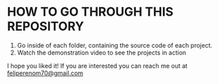 # HOW TO GO THROUGH THIS REPOSITORY

1. Go inside of each folder, containing the source code of each project.
2. Watch the demonstration video to see the projects in action

I hope you liked it! If you are interested you can reach me out at feliperenom70@gmail.com
